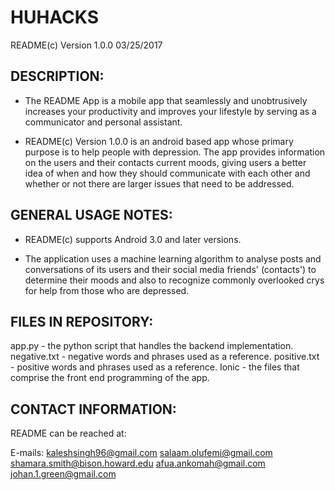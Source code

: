 # HUHACKS

README(c) Version 1.0.0       03/25/2017

DESCRIPTION:
------------
- The README App is a mobile app that seamlessly and unobtrusively increases your
  productivity and improves your lifestyle by serving as a communicator and 
  personal assistant.

- README(c) Version 1.0.0 is an android based app whose primary purpose is to 
  help people with depression. The app provides information on the users and their contacts
  current moods, giving users a better idea of when and how they should communicate with each
  other and whether or not there are larger issues that need to be addressed. 


GENERAL USAGE NOTES:
--------------------

- README(c) supports Android 3.0 and later versions.

- The application uses a machine learning algorithm to analyse posts and conversations 
  of its users and their social media friends' (contacts') to determine their moods and 
  also to recognize commonly overlooked crys for help from those who are depressed.


FILES IN REPOSITORY:
--------------------
app.py - the python script that handles the backend implementation.
negative.txt - negative words and phrases used as a reference.
positive.txt - positive words and phrases used as a reference.
Ionic - the files that comprise the front end programming of the app.

CONTACT INFORMATION:
--------------------
README can be reached at:

E-mails:	kaleshsingh96@gmail.com
		salaam.olufemi@gmail.com
		shamara.smith@bison.howard.edu
		afua.ankomah@gmail.com
		johan.1.green@gmail.com






